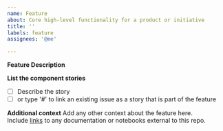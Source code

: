 ```yaml
---
name: Feature
about: Core high-level functionality for a product or initiative
title: ''
labels: feature
assignees: '@me'

---
```


**Feature Description**
<Description here>

**List the component stories**
- [ ] Describe the story
- [ ] or type '#' to link an existing issue as a story that is part of the feature

**Additional context**
Add any other context about the feature here.  
Include [links](https://) to any documentation or notebooks external to this repo.
